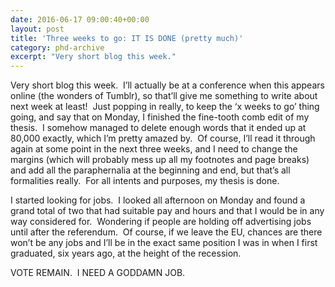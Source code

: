 ```yaml
---
date: 2016-06-17 09:00:40+00:00
layout: post
title: 'Three weeks to go: IT IS DONE (pretty much)'
category: phd-archive
excerpt: "Very short blog this week."
---
```


Very short blog this week.  I’ll actually be at a conference when this appears online (the wonders of Tumblr), so that’ll give me something to write about next week at least!  Just popping in really, to keep the ‘x weeks to go’ thing going, and say that on Monday, I finished the fine-tooth comb edit of my thesis.  I somehow managed to delete enough words that it ended up at 80,000 exactly, which I’m pretty amazed by.  Of course, I’ll read it through again at some point in the next three weeks, and I need to change the margins (which will probably mess up all my footnotes and page breaks) and add all the paraphernalia at the beginning and end, but that’s all formalities really.  For all intents and purposes, my thesis is done.

I started looking for jobs.  I looked all afternoon on Monday and found a grand total of two that had suitable pay and hours and that I would be in any way considered for.  Wondering if people are holding off advertising jobs until after the referendum.  Of course, if we leave the EU, chances are there won’t be any jobs and I’ll be in the exact same position I was in when I first graduated, six years ago, at the height of the recession.

VOTE REMAIN.  I NEED A GODDAMN JOB.

